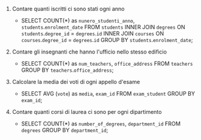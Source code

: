 1. Contare quanti iscritti ci sono stati ogni anno
    - SELECT COUNT(*) as `nunero_studenti_anno`, `students`.`enrolment_date` FROM `students` INNER JOIN `degrees` ON `students`.`degree_id` = `degrees`.`id` INNER JOIN `courses` ON `courses`.`degree_id` = `degrees`.`id` GROUP BY `students`.`enrolment_date`;

2. Contare gli insegnanti che hanno l'ufficio nello stesso edificio
    - SELECT COUNT(*) as `num_teachers`, `office_address` FROM `teachers` GROUP BY `teachers`.`office_address`;

3. Calcolare la media dei voti di ogni appello d'esame
    - SELECT AVG (`vote`) as `media`, `exam_id` FROM `exam_student` GROUP BY `exam_id`;

4. Contare quanti corsi di laurea ci sono per ogni dipartimento
    - SELECT COUNT(*) as `number_of_degrees`, `department_id` FROM `degrees` GROUP BY `department_id`;